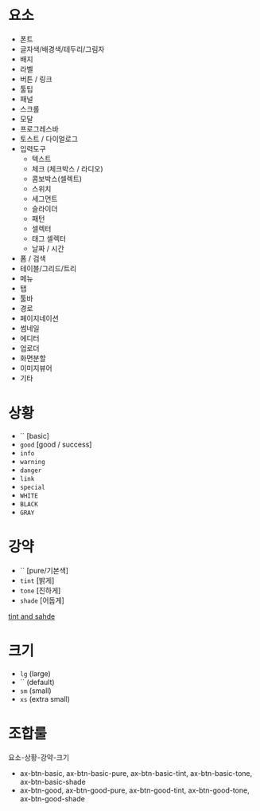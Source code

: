 # 요소
* 폰트
* 글자색/배경색/테두리/그림자
* 배지
* 라벨
* 버튼 / 링크
* 툴팁
* 패널
* 스크롤
* 모달
* 프로그레스바
* 토스트 / 다이얼로그
* 입력도구
	* 텍스트
	* 체크 (체크박스 / 라디오)
	* 콤보박스(셀렉트)
	* 스위치
	* 세그먼트
	* 슬라이더
	* 패턴
	* 셀렉터
	* 태그 셀렉터
	* 날짜 / 시간
* 폼 / 검색
* 테이블/그리드/트리
* 메뉴
* 탭
* 툴바
* 경로
* 페이지네이션
* 썸네일
* 에디터
* 업로더
* 화면분할
* 이미지뷰어
* 기타

# 상황
* `` [basic]
* `good` [good / success]
* `info`
* `warning`
* `danger`
* `link`
* `special`
* `WHITE`
* `BLACK`
* `GRAY`

# 강약
* `` [pure/기본색]
* `tint` [밝게]
* `tone` [진하게]
* `shade` [어둡게]

[tint and sahde](http://en.wikipedia.org/wiki/Tints_and_shades)

# 크기
* `lg` (large)
* `` (default)
* `sm` (small)
* `xs` (extra small)


# 조합룰
요소-상황-강약-크기

* ax-btn-basic, ax-btn-basic-pure, ax-btn-basic-tint, ax-btn-basic-tone, ax-btn-basic-shade
* ax-btn-good, ax-btn-good-pure, ax-btn-good-tint, ax-btn-good-tone, ax-btn-good-shade